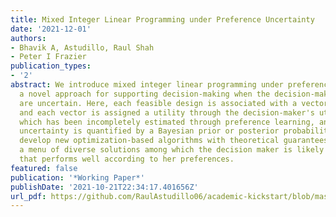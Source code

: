 ```yaml
---
title: Mixed Integer Linear Programming under Preference Uncertainty
date: '2021-12-01'
authors:
- Bhavik A, Astudillo, Raul Shah
- Peter I Frazier
publication_types:
- '2'
abstract: We introduce mixed integer linear programming under preference uncertainty,
  a novel approach for supporting decision-making when the decision-maker's preferences
  are uncertain. Here, each feasible design is associated with a vector of attributes,
  and each vector is assigned a utility through the decision-maker's utility function,
  which has been incompletely estimated through preference learning, and whose remaining
  uncertainty is quantified by a Bayesian prior or posterior probability distribution.  We
  develop new optimization-based algorithms with theoretical guarantees that provide
  a menu of diverse solutions among which the decision maker is likely to find a solution
  that performs well according to her preferences.
featured: false
publication: '*Working Paper*'
publishDate: '2021-10-21T22:34:17.401656Z'
url_pdf: https://github.com/RaulAstudillo06/academic-kickstart/blob/master/papers/opt_pref_uncertainty.pdf
---
```


